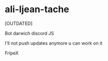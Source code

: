 # ali-ljean-tache

[OUTDATED]

Bot darwich discord JS 

I'll not push updates anymore u can work on it

FripeX

